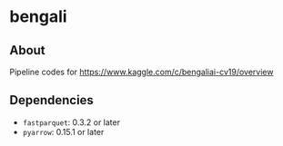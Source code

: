 # bengali
## About
Pipeline codes for https://www.kaggle.com/c/bengaliai-cv19/overview

## Dependencies
- `fastparquet`: 0.3.2 or later
- `pyarrow`: 0.15.1 or later
